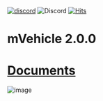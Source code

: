 

[![discord](https://img.shields.io/badge/Join-Discord-blue?logo=discord&logoColor=white)](https://discord.gg/Vk7eY8xYV2)
![Discord](https://img.shields.io/discord/1048630711881568267?style=flat&label=Online%20Users&color=green)
[![Hits](https://hits.seeyoufarm.com/api/count/incr/badge.svg?url=https%3A%2F%2Fgithub.com%2FMono-94%2FmVehicle&count_bg=%23E9A711&title_bg=%23232323&icon=&icon_color=%23E7E7E7&title=hits&edge_flat=false)](https://hits.seeyoufarm.com)

# 
# mVehicle 2.0.0 

# [Documents](https://mono-94.github.io/mDocuments/docs/mVehicle) 


![image](https://i.imgur.com/Y9RXYBH.png)
